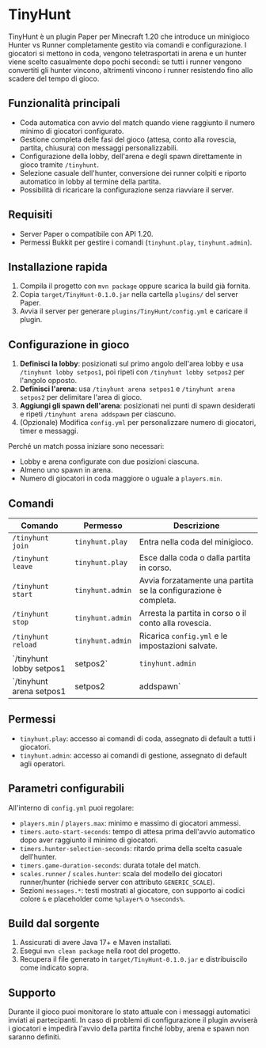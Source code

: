 # TinyHunt

TinyHunt è un plugin Paper per Minecraft 1.20 che introduce un minigioco Hunter vs Runner completamente gestito via comandi e configurazione. I giocatori si mettono in coda, vengono teletrasportati in arena e un hunter viene scelto casualmente dopo pochi secondi: se tutti i runner vengono convertiti gli hunter vincono, altrimenti vincono i runner resistendo fino allo scadere del tempo di gioco.

## Funzionalità principali
- Coda automatica con avvio del match quando viene raggiunto il numero minimo di giocatori configurato.
- Gestione completa delle fasi del gioco (attesa, conto alla rovescia, partita, chiusura) con messaggi personalizzabili.
- Configurazione della lobby, dell'arena e degli spawn direttamente in gioco tramite `/tinyhunt`.
- Selezione casuale dell'hunter, conversione dei runner colpiti e riporto automatico in lobby al termine della partita.
- Possibilità di ricaricare la configurazione senza riavviare il server.

## Requisiti
- Server Paper o compatibile con API 1.20.
- Permessi Bukkit per gestire i comandi (`tinyhunt.play`, `tinyhunt.admin`).

## Installazione rapida
1. Compila il progetto con `mvn package` oppure scarica la build già fornita.
2. Copia `target/TinyHunt-0.1.0.jar` nella cartella `plugins/` del server Paper.
3. Avvia il server per generare `plugins/TinyHunt/config.yml` e caricare il plugin.

## Configurazione in gioco
1. **Definisci la lobby**: posizionati sul primo angolo dell'area lobby e usa `/tinyhunt lobby setpos1`, poi ripeti con `/tinyhunt lobby setpos2` per l'angolo opposto.
2. **Definisci l'arena**: usa `/tinyhunt arena setpos1` e `/tinyhunt arena setpos2` per delimitare l'area di gioco.
3. **Aggiungi gli spawn dell'arena**: posizionati nei punti di spawn desiderati e ripeti `/tinyhunt arena addspawn` per ciascuno.
4. (Opzionale) Modifica `config.yml` per personalizzare numero di giocatori, timer e messaggi.

Perché un match possa iniziare sono necessari:
- Lobby e arena configurate con due posizioni ciascuna.
- Almeno uno spawn in arena.
- Numero di giocatori in coda maggiore o uguale a `players.min`.

## Comandi
| Comando | Permesso | Descrizione |
| --- | --- | --- |
| `/tinyhunt join` | `tinyhunt.play` | Entra nella coda del minigioco.
| `/tinyhunt leave` | `tinyhunt.play` | Esce dalla coda o dalla partita in corso.
| `/tinyhunt start` | `tinyhunt.admin` | Avvia forzatamente una partita se la configurazione è completa.
| `/tinyhunt stop` | `tinyhunt.admin` | Arresta la partita in corso o il conto alla rovescia.
| `/tinyhunt reload` | `tinyhunt.admin` | Ricarica `config.yml` e le impostazioni salvate.
| `/tinyhunt lobby setpos1|setpos2` | `tinyhunt.admin` | Salva gli angoli della lobby nel file di configurazione.
| `/tinyhunt arena setpos1|setpos2|addspawn` | `tinyhunt.admin` | Salva gli angoli e gli spawn dell'arena.

## Permessi
- `tinyhunt.play`: accesso ai comandi di coda, assegnato di default a tutti i giocatori.
- `tinyhunt.admin`: accesso ai comandi di gestione, assegnato di default agli operatori.

## Parametri configurabili
All'interno di `config.yml` puoi regolare:
- `players.min` / `players.max`: minimo e massimo di giocatori ammessi.
- `timers.auto-start-seconds`: tempo di attesa prima dell'avvio automatico dopo aver raggiunto il minimo di giocatori.
- `timers.hunter-selection-seconds`: ritardo prima della scelta casuale dell'hunter.
- `timers.game-duration-seconds`: durata totale del match.
- `scales.runner` / `scales.hunter`: scala del modello dei giocatori runner/hunter (richiede server con attributo `GENERIC_SCALE`).
- Sezioni `messages.*`: testi mostrati al giocatore, con supporto ai codici colore `&` e placeholder come `%player%` o `%seconds%`.

## Build dal sorgente
1. Assicurati di avere Java 17+ e Maven installati.
2. Esegui `mvn clean package` nella root del progetto.
3. Recupera il file generato in `target/TinyHunt-0.1.0.jar` e distribuiscilo come indicato sopra.

## Supporto
Durante il gioco puoi monitorare lo stato attuale con i messaggi automatici inviati ai partecipanti. In caso di problemi di configurazione il plugin avviserà i giocatori e impedirà l'avvio della partita finché lobby, arena e spawn non saranno definiti.
